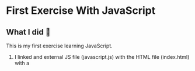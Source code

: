 # First Exercise With JavaScript

## What I did 🚀

This is my first exercise learning JavaScript. <br/>

1.   I linked and external JS file (javascript.js) with the HTML file (index.html) with a <script> tag in my <head>. <br/>

2.  In my .js file I ask the user to type three ingredients for a recipe with a prompt and créate one variable for each ingredient. <br/>

3. In my .html file I used document.type to show the ingredients.

---

## Content 🚀

_This Project only has one master branch, it was a small project so it did not need more branches._

---

## Builded with 🛠️

_**HTML 5** ,  **CSS3** and **JAVASCRIPT** 

---

## Demo 📦

_If you want to see how this project was, you can do it from:_
:arrow_right: ** https://eugenia1984.github.io/firstExerciseWithJs/.**

---

## Please: 🎁

* Share this proyect with others 📢
* Invite a beer 🍺 or a coffee ☕  to someone of the team. 
* Thanks a lot 🤓.

---

## Notes

I appreciate your interest in this Project ⌨️ with ❤️ by [María Eugenia Costa](https://github.com/eugenia1984) 😊 and follow me at [LinkedIn - maria-eugenia-costa](https://www.linkedin.com/in/maria-eugenia-costa/)
